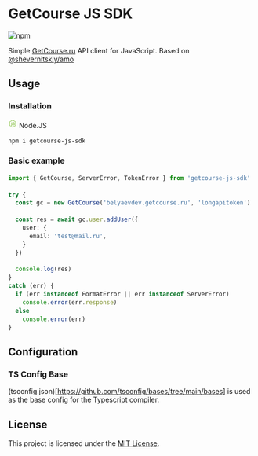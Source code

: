 # GetCourse JS SDK

[![npm](https://img.shields.io/npm/v/getcourse-js-sdk?logo=npm&style=flat&labelColor=000)](https://www.npmjs.com/package/getcourse-js-sdk)


Simple [GetCourse.ru](http://getcourse.ru) API client for JavaScript.
Based on [@shevernitskiy/amo](https://github.com/shevernitskiy/amo)


## Usage

### Installation

<img height="18" src="https://raw.githubusercontent.com/PKief/vscode-material-icon-theme/main/icons/nodejs.svg"> Node.JS

```powershell
npm i getcourse-js-sdk
```

### Basic example

```ts
import { GetCourse, ServerError, TokenError } from 'getcourse-js-sdk'

try {
  const gc = new GetCourse('belyaevdev.getcourse.ru', 'longapitoken')

  const res = await gc.user.addUser({
    user: {
      email: 'test@mail.ru',
    }
  })

  console.log(res)
}
catch (err) {
  if (err instanceof FormatError || err instanceof ServerError)
    console.error(err.response)
  else
    console.error(err)
}
```

## Configuration

### TS Config Base 

(tsconfig.json)[https://github.com/tsconfig/bases/tree/main/bases] is used as the base config for the Typescript compiler.

## License

This project is licensed under the [MIT License](LICENSE).